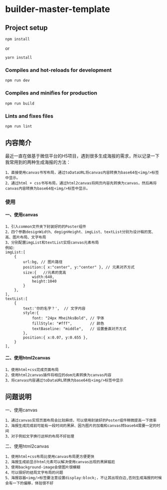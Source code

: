 # builder-master-template

## Project setup
```
npm install 
```
or
```
yarn install 
```

### Compiles and hot-reloads for development
```
npm run dev
```

### Compiles and minifies for production
```
npm run build
```

### Lints and fixes files
```
npm run lint
```
## 内容简介
最近一直在做基于微信平台的H5项目，遇到很多生成海报的需求，所以记录一下我常用到的两种生成海报的方法：
```
1、直接使用canvas书写布局，通过toDataURL将canvas内容转换为base64在<img/>标签中显示。
2、通过html + css书写布局，通过html2canvas将网页内容先转换为canvas，然后再将canvas内容转换为base64在<img/>标签中显示。
```
### 使用
#### 一、使用canvas
```
1、引入common文件夹下封装好的的Poster组件
2、四个参数designWidth、degignHeight、imgList、textList分别为设计稿的宽、高、图片布局、文字布局
3、分别配置imgList和textList实现canvas元素布局
例如:
imgList:[
    {
        url:bg, // 图片路径
        position:{ x:"center", y:"center" }, // 元素对齐方式
        size:{   //元素的宽高
            width:640,
            height:1040
        }
    },
],
textList:[
    {
        text:'你的名字？',  // 文字内容
        style:{
            font: "24px MheihksBold", // 字体
            fillStyle: "#fff",        // 颜色
            textBaseline: "middle",   // 设置垂直对齐方式
        },
        position:{ x:0.07, y:0.655 },
    }
],
```
#### 二、使用html2canvas
```
1、使用html+css完成页面布局
2、使用html2canvas插件将相应的dom元素转换为canvas内容
3、将canvas内容通过toDataURL转换为base64在<img/>标签中显示
```

## 问题说明
一、使用canvas
```
1、通过canvas实现页面布局会比较麻烦，可以使用封装好的Poster组件稍微提高一下效率
2、海报生成完成前可能有一段时间的黑屏、因为图片的加载和canvas转base64需要一定的时间
3、对于例如文字换行这样的布局不好处理
```
二、使用html2canvas
```
1、使用html+css布局比使用canvas布局更方便更快
2、海报生成前显示html元素可以解决使用canvas出现的黑屏尴尬
3、使用background-image会使图片很模糊
4、可以很好的结局文字布局的问题
5、海报容器<img/>标签要注意设置display:block;，不让其出现白边,否则生成海报的时候会有一下的偏移，体验很不好
```
